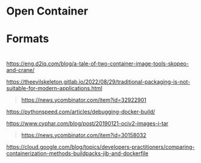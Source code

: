 # Open Container

# Formats

#
https://eng.d2iq.com/blog/a-tale-of-two-container-image-tools-skopeo-and-crane/

https://theevilskeleton.gitlab.io/2022/08/29/traditional-packaging-is-not-suitable-for-modern-applications.html
> https://news.ycombinator.com/item?id=32922901

https://pythonspeed.com/articles/debugging-docker-build/

https://www.cyphar.com/blog/post/20190121-ociv2-images-i-tar
> https://news.ycombinator.com/item?id=30158032

https://cloud.google.com/blog/topics/developers-practitioners/comparing-containerization-methods-buildpacks-jib-and-dockerfile

